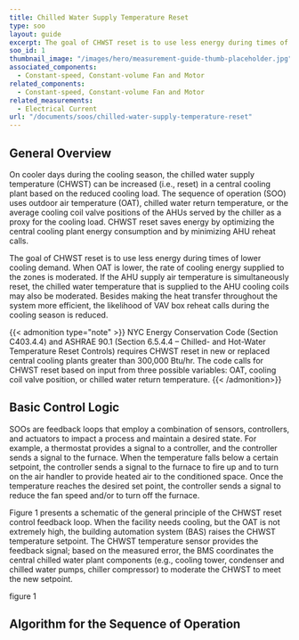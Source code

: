 ```yaml
---
title: Chilled Water Supply Temperature Reset
type: soo
layout: guide
excerpt: The goal of CHWST reset is to use less energy during times of lower cooling demand.
soo_id: 1
thumbnail_image: "/images/hero/measurement-guide-thumb-placeholder.jpg"
associated_components:
  - Constant-speed, Constant-volume Fan and Motor
related_components:
  - Constant-speed, Constant-volume Fan and Motor
related_measurements:
  - Electrical Current
url: "/documents/soos/chilled-water-supply-temperature-reset"
---
```


## General Overview

On cooler days during the cooling season, the chilled water supply temperature (CHWST) can be increased (i.e., reset) in a central cooling plant based on the reduced cooling load. The sequence of operation (SOO) uses outdoor air temperature (OAT), chilled water return temperature, or the average cooling coil valve positions of the AHUs served by the chiller as a proxy for the cooling load. CHWST reset saves energy by optimizing the central cooling plant energy consumption and by minimizing AHU reheat calls.

The goal of CHWST reset is to use less energy during times of lower cooling demand. When OAT is lower, the rate of cooling energy supplied to the zones is moderated. If the AHU supply air temperature is simultaneously reset, the chilled water temperature that is supplied to the AHU cooling coils may also be moderated. Besides making the heat transfer throughout the system more efficient, the likelihood of VAV box reheat calls during the cooling season is reduced.

{{< admonition type="note" >}}
NYC Energy Conservation Code (Section C403.4.4) and ASHRAE 90.1 (Section 6.5.4.4 – Chilled- and Hot-Water Temperature Reset Controls) requires CHWST reset in new or replaced central cooling plants greater than 300,000 Btu/hr. The code calls for CHWST reset based on input from three possible variables: OAT, cooling coil valve position, or chilled water return temperature.
{{< /admonition>}}

## Basic Control Logic

SOOs are feedback loops that employ a combination of sensors, controllers, and actuators to impact a process and maintain a desired state. For example, a thermostat provides a signal to a controller, and the controller sends a signal to the furnace. When the temperature falls below a certain setpoint, the controller sends a signal to the furnace to fire up and to turn on the air handler to provide heated air to the conditioned space. Once the temperature reaches the desired set point, the controller sends a signal to reduce the fan speed and/or to turn off the furnace.

Figure 1 presents a schematic of the general principle of the CHWST reset control feedback loop. When the facility needs cooling, but the OAT is not extremely high, the building automation system (BAS) raises the CHWST temperature setpoint. The CHWST temperature sensor provides the feedback signal; based on the measured error, the BMS coordinates the central chilled water plant components (e.g., cooling tower, condenser and chilled water pumps, chiller compressor) to moderate the CHWST to meet the new setpoint.

figure 1

## Algorithm for the Sequence of Operation